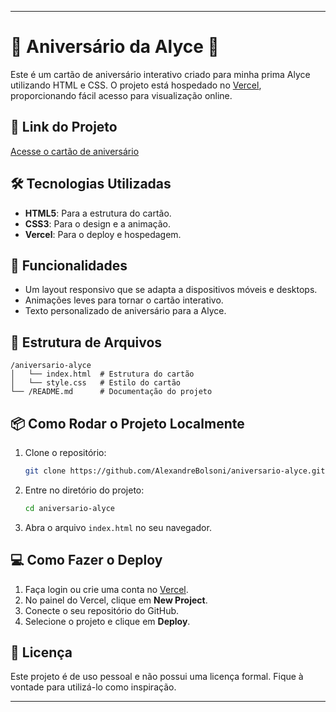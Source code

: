 

---

# 🎉 Aniversário da Alyce 🎂

Este é um cartão de aniversário interativo criado para minha prima Alyce utilizando HTML e CSS. O projeto está hospedado no [Vercel](https://vercel.com/), proporcionando fácil acesso para visualização online.

## 🔗 Link do Projeto

[Acesse o cartão de aniversário](https://aniversario-alyce.vercel.app)

## 🛠️ Tecnologias Utilizadas

- **HTML5**: Para a estrutura do cartão.
- **CSS3**: Para o design e a animação.
- **Vercel**: Para o deploy e hospedagem.

## 🚀 Funcionalidades

- Um layout responsivo que se adapta a dispositivos móveis e desktops.
- Animações leves para tornar o cartão interativo.
- Texto personalizado de aniversário para a Alyce.

## 📂 Estrutura de Arquivos

```
/aniversario-alyce
│   └── index.html  # Estrutura do cartão
│   └── style.css   # Estilo do cartão
└── /README.md      # Documentação do projeto
```

## 📦 Como Rodar o Projeto Localmente

1. Clone o repositório:
   ```bash
   git clone https://github.com/AlexandreBolsoni/aniversario-alyce.git
   ```
2. Entre no diretório do projeto:
   ```bash
   cd aniversario-alyce
   ```
3. Abra o arquivo `index.html` no seu navegador.

## 💻 Como Fazer o Deploy

1. Faça login ou crie uma conta no [Vercel](https://vercel.com/).
2. No painel do Vercel, clique em **New Project**.
3. Conecte o seu repositório do GitHub.
4. Selecione o projeto e clique em **Deploy**.

## 📝 Licença

Este projeto é de uso pessoal e não possui uma licença formal. Fique à vontade para utilizá-lo como inspiração.

---

